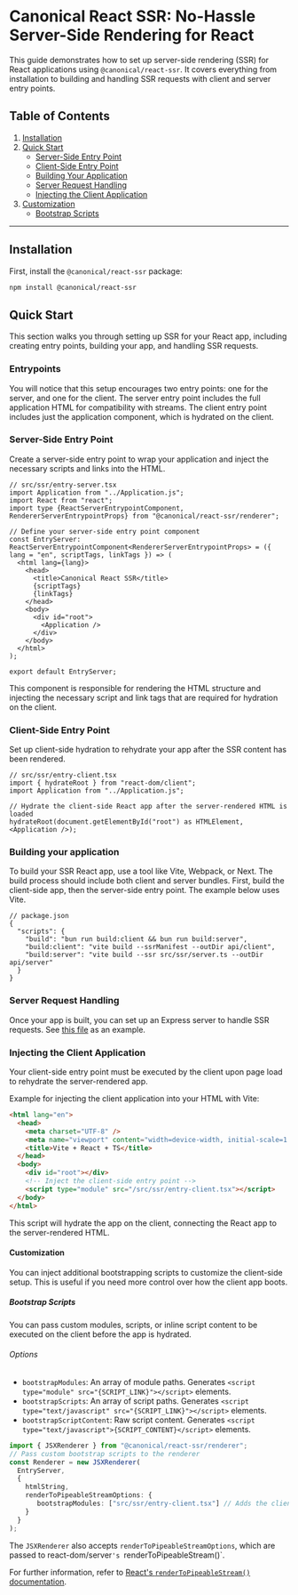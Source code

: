 # Canonical React SSR: No-Hassle Server-Side Rendering for React

This guide demonstrates how to set up server-side rendering (SSR) for React applications using `@canonical/react-ssr`. It covers everything from installation to building and handling SSR requests with client and server entry points.

## Table of Contents
1. [Installation](#installation)
2. [Quick Start](#quick-start)
    - [Server-Side Entry Point](#server-side-entry-point)
    - [Client-Side Entry Point](#client-side-entry-point)
    - [Building Your Application](#building-your-application)
    - [Server Request Handling](#server-request-handling)
    - [Injecting the Client Application](#injecting-the-client-application)
3. [Customization](#customization)
    - [Bootstrap Scripts](#bootstrap-scripts)

---

## Installation

First, install the `@canonical/react-ssr` package:

```bash
npm install @canonical/react-ssr
```

## Quick Start

This section walks you through setting up SSR for your React app, including creating entry points, building your app, and handling SSR requests.

### Entrypoints

You will notice that this setup encourages two entry points: one for the server, and one for the client. 
The server entry point includes the full application HTML for compatibility with streams.
The client entry point includes just the application component, which is hydrated on the client.

### Server-Side Entry Point

Create a server-side entry point to wrap your application and inject the necessary scripts and links into the HTML.

```tsx
// src/ssr/entry-server.tsx
import Application from "../Application.js";
import React from "react";
import type {ReactServerEntrypointComponent, RendererServerEntrypointProps} from "@canonical/react-ssr/renderer";

// Define your server-side entry point component
const EntryServer: ReactServerEntrypointComponent<RendererServerEntrypointProps> = ({ lang = "en", scriptTags, linkTags }) => (
  <html lang={lang}>
    <head>
      <title>Canonical React SSR</title>
      {scriptTags}
      {linkTags}
    </head>
    <body>
      <div id="root">
        <Application />
      </div>
    </body>
  </html>
);

export default EntryServer;
```
This component is responsible for rendering the HTML structure and injecting the necessary script and link tags that are required for hydration on the client.

### Client-Side Entry Point
Set up client-side hydration to rehydrate your app after the SSR content has been rendered.
```tsx
// src/ssr/entry-client.tsx
import { hydrateRoot } from "react-dom/client";
import Application from "../Application.js";

// Hydrate the client-side React app after the server-rendered HTML is loaded
hydrateRoot(document.getElementById("root") as HTMLElement, <Application />);
```

### Building your application
To build your SSR React app, use a tool like Vite, Webpack, or Next. 
The build process should include both client and server bundles. First, build the client-side app, then the server-side entry point.
The example below uses Vite.

```json5
// package.json
{
  "scripts": {
    "build": "bun run build:client && bun run build:server",
    "build:client": "vite build --ssrManifest --outDir api/client",
    "build:server": "vite build --ssr src/ssr/server.ts --outDir api/server"
  }
}

```

### Server Request Handling

Once your app is built, you can set up an Express server to handle SSR requests.
See [this file](../../../apps/react/boilerplate-vite/src/ssr/server.ts) as an example.

### Injecting the Client Application

Your client-side entry point must be executed by the client upon page load to rehydrate the server-rendered app.

Example for injecting the client application into your HTML with Vite:

```html
<html lang="en">
  <head>
    <meta charset="UTF-8" />
    <meta name="viewport" content="width=device-width, initial-scale=1.0" />
    <title>Vite + React + TS</title>
  </head>
  <body>
    <div id="root"></div>
    <!-- Inject the client-side entry point -->
    <script type="module" src="/src/ssr/entry-client.tsx"></script>
  </body>
</html>
```
This script will hydrate the app on the client, connecting the React app to the server-rendered HTML.

#### Customization
You can inject additional bootstrapping scripts to customize the client-side setup. 
This is useful if you need more control over how the client app boots.

##### Bootstrap Scripts
You can pass custom modules, scripts, or inline script content to be executed on the client before the app is hydrated.

###### Options
- `bootstrapModules`: An array of module paths. Generates `<script type="module" src="{SCRIPT_LINK}"></script>` elements.
- `bootstrapScripts`: An array of script paths. Generates `<script type="text/javascript" src="{SCRIPT_LINK}"></script>` elements.
- `bootstrapScriptContent`: Raw script content. Generates `<script type="text/javascript">{SCRIPT_CONTENT}</script>` elements.

```ts
import { JSXRenderer } from "@canonical/react-ssr/renderer";
// Pass custom bootstrap scripts to the renderer
const Renderer = new JSXRenderer(
  EntryServer, 
  { 
    htmlString, 
    renderToPipeableStreamOptions: {
       bootstrapModules: ["src/ssr/entry-client.tsx"] // Adds the client-side entry module to the page
    }
  }
);
```

The `JSXRenderer` also accepts `renderToPipeableStreamOptions`, which are passed to react-dom/server`'s `renderToPipeableStream()`.

For further information, refer to [React's `renderToPipeableStream()` documentation](https://react.dev/reference/react-dom/server/renderToPipeableStream#parameters).



